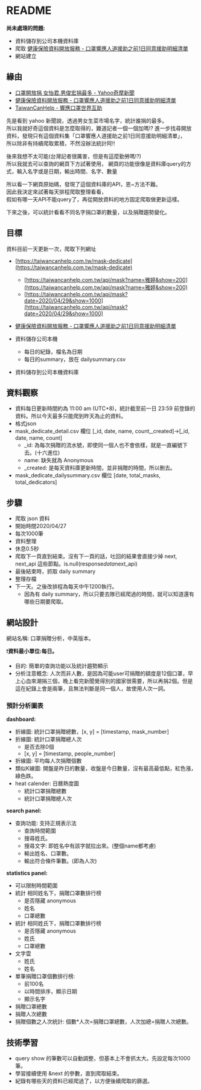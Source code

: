 # README

**尚未處理的問題:**

- 資料儲存到公司本機資料庫
- 爬取 [健康保險資料開放服務 - 口罩響應人道援助之前1日同意援助明細清單](https://data.nhi.gov.tw/Datasets/DatasetDetail.aspx?id=661&Mid=SHEILA)
- 網站建立

## 緣由

- [口罩開放捐 女怡君.男俊宏捐最多 - Yahoo奇摩新聞](https://tw.news.yahoo.com/%E5%8F%A3%E7%BD%A9%E9%96%8B%E6%94%BE%E6%8D%90-%E5%A5%B3%E6%80%A1%E5%90%9B-%E7%94%B7%E4%BF%8A%E5%AE%8F%E6%8D%90%E6%9C%80%E5%A4%9A-120300578.html)
- [健康保險資料開放服務 - 口罩響應人道援助之前1日同意援助明細清單](https://data.nhi.gov.tw/Datasets/DatasetDetail.aspx?id=661&Mid=SHEILA)
- [TaiwanCanHelp - 響應口罩世界互助](https://taiwancanhelp.com.tw/mask-dedicate)

先是看到 yahoo 新聞說，透過男女生菜市場名字，統計誰捐的最多。  
所以我就好奇這個資料是怎麼取得的，難道記者一個一個加嗎!?
進一步找尋開放資料，發現只有這個資料集「口罩響應人道援助之前1日同意援助明細清單」，  
所以除非有持續爬取累積，不然沒辦法統計阿!!

後來我想不太可能(台灣記者很厲害，但是有這麼勤勞嗎!?)  
所以我就去可以查詢的網頁下方試著使用，
網頁的功能很像是資料庫query的方式，輸入名字或是日期，輸出時間、名字、數量

所以看一下網頁原始碼，發現了這個資料庫的API，恩~方法不難。  
因此我決定來試著每天排程爬取整理看看，  
假如有哪一天API不能query了，再從開放資料的地方固定爬取做更新這樣。

下來之後，可以統計看看不同名字捐口罩的數量，以及捐贈趨勢變化。

## 目標

資料目前一天更新一次，爬取下列網址

- [https://taiwancanhelp.com.tw/mask-dedicate](https://taiwancanhelp.com.tw/mask-dedicate)
  - [https://taiwancanhelp.com.tw/api/mask?name=雅婷&show=200](https://taiwancanhelp.com.tw/api/mask?name=雅婷&show=200)
  - [https://taiwancanhelp.com.tw/api/mask?date=2020/04/29&show=1000](https://taiwancanhelp.com.tw/api/mask?date=2020/04/29&show=1000)
- [健康保險資料開放服務 - 口罩響應人道援助之前1日同意援助明細清單](https://data.nhi.gov.tw/Datasets/DatasetDetail.aspx?id=661&Mid=SHEILA)

- 資料儲存公司本機
  - 每日的紀錄，檔名為日期
  - 每日的summary，放在 dailysummary.csv
- 資料儲存到公司本機資料庫

## 資料觀察

- 資料每日更新時間約為 11:00 am (UTC+8)，統計截至前一日 23:59 前登錄的資料。所以今天最多只能爬到昨天為止的資料。
- 格式json
- mask_dedicate_detail.csv 欄位 [_id, date, name, count,_created]→[_id, date, name, count]
  - _id: 為每次捐贈的流水號，即使同一個人也不會依樣，就是一直編號下去。(十六進位)
  - name: 缺失就為 Anonymous
  - _created: 是每天資料庫更新時間，並非捐贈的時間，所以刪去。
- mask_dedicate_dailysummary.csv 欄位 [date, total_masks, total_dedicators]

## 步驟

- 爬取 json 資料
- 開始時間2020/04/27
- 每次1000筆
- 資料整理
- 休息0.5秒
- 爬取下一頁直到結束。沒有下一頁的話，吐回的結果會直接少掉 next, next_api 這些節點。is.null(response$data$next_api)
- 最後結束時，抓取 daily summary
- 整理存檔
- 下一天。之後改排程為每天中午1200執行。
  - 因為有 daily summary，所以只要去隊已經爬過的時間，就可以知道還有哪些日期要爬取。

## 網站設計

網站名稱: 口罩捐贈分析，中英版本。  

:heavy_exclamation_mark:**資料最小單位:每日。**

- 目的: 簡單的查詢功能以及統計趨勢顯示
- 分析注意概念: 人次而非人數，是因為可能user可捐贈的額度是12個口罩，早上心血來潮捐三個，晚上看完新聞覺得別的國家很需要，所以再捐2個。但是這在紀錄上會是兩筆，且無法判斷是同一個人，故使用人次一詞。

### 預計分析圖表

**dashboard:**

- 折線圖: 統計口罩捐贈總數，[x, y] = [timestamp, mask_number]
- 折線圖: 統計口罩捐贈總人次
  - 是否去除0個
  - [x, y] = [timestamp, people_number]
- 折線圖: 平均每人次捐贈個數
- 類似K線圖: 開盤是昨日的數量，收盤是今日數量，沒有最高最低點，紅色漲，綠色跌。
- heat calender: 日曆熱度圖
  - 統計口罩捐贈總數
  - 統計口罩捐贈總人次

**search panel:**

- 查詢功能: 支持正規表示法
  - 查詢時間範圍
  - 搜尋姓氏。
  - 搜尋文字: 即姓名中有該字就拉出來。(整個name都考慮)
  - 輸出姓名、口罩數。
  - 輸出符合條件筆數。(即為人次)

**statistics panel:**

- 可以限制時間範圍
- 統計 相同姓名下，捐贈口罩數排行榜
  - 是否隱藏 anonymous
  - 姓名
  - 口罩總數
- 統計 相同姓氏下，捐贈口罩數排行榜
  - 是否隱藏 anonymous
  - 姓氏
  - 口罩總數
- 文字雲
  - 姓氏
  - 姓名
- 單筆捐贈口罩個數排行榜:
  - 前100名
  - 以時間排序，顯示日期
  - 顯示名字
- 捐贈口罩總數
- 捐贈人次總數
- 捐贈個數之人次統計: 個數*人次=捐贈口罩總數，人次加總=捐贈人次總數。

## 技術學習

- query show 的筆數可以自動調整，但基本上不會抓太大。先設定每次1000筆。
- 學習接續使用 &next 的參數，直到爬取結束。
- 紀錄有哪些天的資料已經爬過了，以方便後續爬取的篩選。
